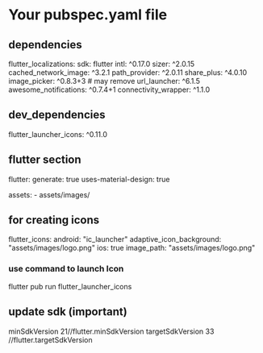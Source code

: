 # Your pubspec.yaml file

## dependencies

  flutter_localizations:
    sdk: flutter
  intl: ^0.17.0
  sizer: ^2.0.15
  cached_network_image: ^3.2.1
  path_provider: ^2.0.11
  share_plus: ^4.0.10
  image_picker: ^0.8.3+3   # may remove
  url_launcher: ^6.1.5
  awesome_notifications: ^0.7.4+1
  connectivity_wrapper: ^1.1.0


## dev_dependencies
  flutter_launcher_icons: ^0.11.0

## flutter section

flutter:
  generate: true
  uses-material-design: true

  assets:
    - assets/images/

## for creating icons
flutter_icons:
  android: "ic_launcher"
  adaptive_icon_background: "assets/images/logo.png"
  ios: true
  image_path: "assets/images/logo.png"

### use command to launch Icon
flutter pub run flutter_launcher_icons


## update sdk (important)

  minSdkVersion 21//flutter.minSdkVersion
  targetSdkVersion 33 //flutter.targetSdkVersion
